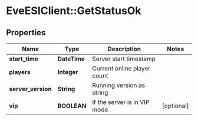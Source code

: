 # EveESIClient::GetStatusOk

## Properties
Name | Type | Description | Notes
------------ | ------------- | ------------- | -------------
**start_time** | **DateTime** | Server start timestamp | 
**players** | **Integer** | Current online player count | 
**server_version** | **String** | Running version as string | 
**vip** | **BOOLEAN** | If the server is in VIP mode | [optional] 


